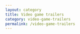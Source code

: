 ```yaml
---
layout: category
title: Video game trailers
category: video-game-trailers
permalink: /video-game-trailers
---
```

